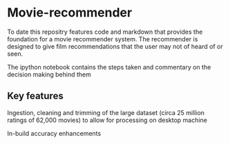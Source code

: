 # Movie-recommender
To date this repositry features code and markdown that provides the foundation for a movie recommender system. The recommender is designed to give film recommendations that the user may not of heard of or seen. 

The ipython notebook contains the steps taken and commentary on the decision making behind them

## Key features
Ingestion, cleaning and trimming of the large dataset (circa 25 million ratings of 62,000 movies) to allow for processing on desktop machine

In-build accuracy enhancements

